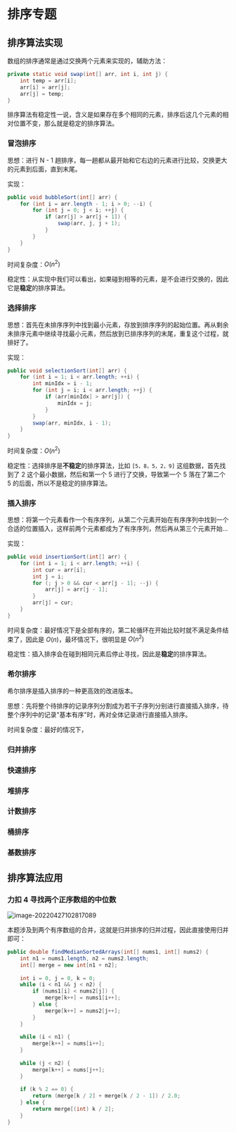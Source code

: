 # 排序专题

## 排序算法实现

数组的排序通常是通过交换两个元素来实现的，辅助方法：

```java
private static void swap(int[] arr, int i, int j) {
    int temp = arr[i];
    arr[i] = arr[j];
    arr[j] = temp;
}
```

排序算法有稳定性一说，含义是如果存在多个相同的元素，排序后这几个元素的相对位置不变，那么就是稳定的排序算法。

### 冒泡排序

思想：进行 N - 1 趟排序，每一趟都从最开始和它右边的元素进行比较，交换更大的元素到后面，直到末尾。

实现：

```java
public void bubbleSort(int[] arr) {
    for (int i = arr.length - 1; i > 0; --i) {
        for (int j = 0; j < i; ++j) {
            if (arr[j] > arr[j + 1]) {
                swap(arr, j, j + 1);
            }
        }
    }
}
```

时间复杂度：$O(n^2)$

稳定性：从实现中我们可以看出，如果碰到相等的元素，是不会进行交换的，因此它是**稳定**的排序算法。

### 选择排序

思想：首先在未排序序列中找到最小元素，存放到排序序列的起始位置。再从剩余未排序元素中继续寻找最小元素，然后放到已排序序列的末尾，重复这个过程，就排好了。

实现：

```java
public void selectionSort(int[] arr) {
    for (int i = 1; i < arr.length; ++i) {
        int minIdx = i - 1;
        for (int j = i; i < arr.length; ++j) {
            if (arr[minIdx] > arr[j]) {
                minIdx = j;
            }
        }
        swap(arr, minIdx, i - 1);
    }
}
```

时间复杂度：$O(n^2)$

稳定性：选择排序是**不稳定**的排序算法，比如 `[5，8，5，2，9]` 这组数据，首先找到了 2 这个最小数据，然后和第一个 5 进行了交换，导致第一个 5 落在了第二个 5 的后面，所以不是稳定的排序算法。

### 插入排序

思想：将第一个元素看作一个有序序列，从第二个元素开始在有序序列中找到一个合适的位置插入，这样前两个元素都成为了有序序列，然后再从第三个元素开始...

实现：

```java
public void insertionSort(int[] arr) {
    for (int i = 1; i < arr.length; ++i) {
        int cur = arr[i];
        int j = i;
        for (; j > 0 && cur < arr[j - 1]; --j) {
            arr[j] = arr[j - 1];
        }
        arr[j] = cur;
    }
}
```

时间复杂度：最好情况下是全部有序的，第二轮循环在开始比较时就不满足条件结束了，因此是 $O(n)$，最坏情况下，很明显是 $O(n^2)$

稳定性：插入排序会在碰到相同元素后停止寻找，因此是**稳定**的排序算法。

### 希尔排序

希尔排序是插入排序的一种更高效的改进版本。

思想：先将整个待排序的记录序列分割成为若干子序列分别进行直接插入排序，待整个序列中的记录"基本有序"时，再对全体记录进行直接插入排序。

时间复杂度：最好的情况下，

### 归并排序



### 快速排序



### 堆排序



### 计数排序



### 桶排序



### 基数排序

## 排序算法应用

### 力扣 4 寻找两个正序数组的中位数

![image-20220427102817089](https://cdn.jsdelivr.net/gh/Faraway002/typora/images/image-20220427102817089.png)

本题涉及到两个有序数组的合并，这就是归并排序的归并过程，因此直接使用归并即可：

```java
public double findMedianSortedArrays(int[] nums1, int[] nums2) {
    int n1 = nums1.length, n2 = nums2.length;
    int[] merge = new int[n1 + n2];
    
    int i = 0, j = 0, k = 0;
    while (i < n1 && j < n2) {
        if (nums1[i] < nums2[j]) {
            merge[k++] = nums1[i++];
        } else {
            merge[k++] = nums2[j++];
        }         
    }
    
    while (i < n1) {
        merge[k++] = nums[i++];
    }
    
    while (j < n2) {
        merge[k++] = nums[j++];
    }
    
    if (k % 2 == 0) {
        return (merge[k / 2] + merge[k / 2 - 1]) / 2.0;
    } else {
        return merge[(int) k / 2];
    }
}
```

